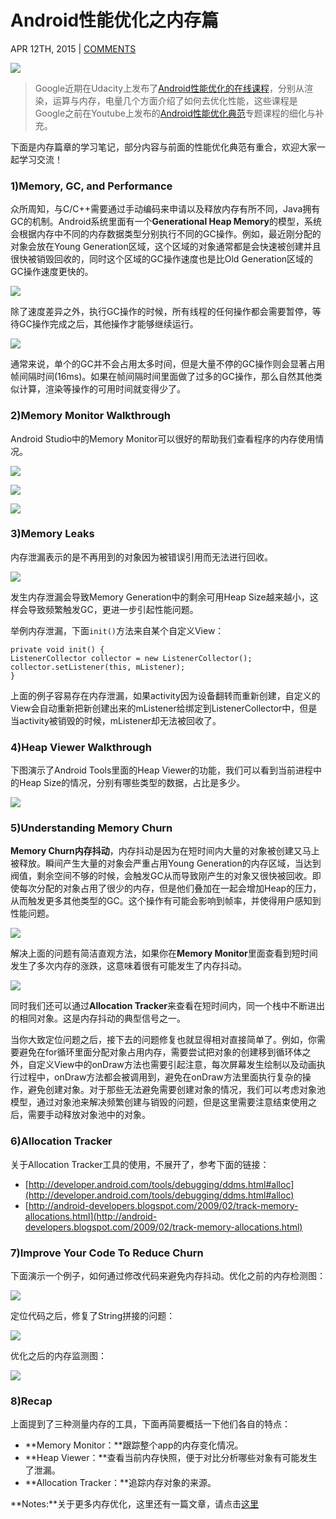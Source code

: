 

# Android性能优化之内存篇

APR 12TH, 2015 | [COMMENTS](http://hukai.me/android-performance-memory/#disqus_thread)





![](/img/android_performance_course_udacity.jpg)

> Google近期在Udacity上发布了[Android性能优化的在线课程](https://www.udacity.com/course/ud825)，分别从渲染，运算与内存，电量几个方面介绍了如何去优化性能，这些课程是Google之前在Youtube上发布的[Android性能优化典范](http://hukai.me/android-performance-patterns/)专题课程的细化与补充。

下面是内存篇章的学习笔记，部分内容与前面的性能优化典范有重合，欢迎大家一起学习交流！

### 1)Memory, GC, and Performance

众所周知，与C/C++需要通过手动编码来申请以及释放内存有所不同，Java拥有GC的机制。Android系统里面有一个**Generational Heap Memory**的模型，系统会根据内存中不同的内存数据类型分别执行不同的GC操作。例如，最近刚分配的对象会放在Young Generation区域，这个区域的对象通常都是会快速被创建并且很快被销毁回收的，同时这个区域的GC操作速度也是比Old Generation区域的GC操作速度更快的。

![](/img/memory_mode_generation-1.png)

除了速度差异之外，执行GC操作的时候，所有线程的任何操作都会需要暂停，等待GC操作完成之后，其他操作才能够继续运行。

![](/img/gc_event_thread_stop.png)

通常来说，单个的GC并不会占用太多时间，但是大量不停的GC操作则会显著占用帧间隔时间(16ms)。如果在帧间隔时间里面做了过多的GC操作，那么自然其他类似计算，渲染等操作的可用时间就变得少了。

### 2)Memory Monitor Walkthrough

Android Studio中的Memory Monitor可以很好的帮助我们查看程序的内存使用情况。

![](/img/memory_monitor_overview.png)

![](/img/memory_monitor_free_allocation-1.png)

![](/img/memory_monitor_gc_event-1.png)

### 3)Memory Leaks

内存泄漏表示的是不再用到的对象因为被错误引用而无法进行回收。

![](/img/android_perf_memory_leak.png)

发生内存泄漏会导致Memory Generation中的剩余可用Heap Size越来越小，这样会导致频繁触发GC，更进一步引起性能问题。

举例内存泄漏，下面`init()`方法来自某个自定义View：
 
```
private void init() {
ListenerCollector collector = new ListenerCollector();
collector.setListener(this, mListener);
}

```
上面的例子容易存在内存泄漏，如果activity因为设备翻转而重新创建，自定义的View会自动重新把新创建出来的mListener给绑定到ListenerCollector中，但是当activity被销毁的时候，mListener却无法被回收了。

### 4)Heap Viewer Walkthrough

下图演示了Android Tools里面的Heap Viewer的功能，我们可以看到当前进程中的Heap Size的情况，分别有哪些类型的数据，占比是多少。

![](/img/android_perf_memory_heap_viewer.png)

### 5)Understanding Memory Churn

**Memory Churn内存抖动**，内存抖动是因为在短时间内大量的对象被创建又马上被释放。瞬间产生大量的对象会严重占用Young Generation的内存区域，当达到阀值，剩余空间不够的时候，会触发GC从而导致刚产生的对象又很快被回收。即使每次分配的对象占用了很少的内存，但是他们叠加在一起会增加Heap的压力，从而触发更多其他类型的GC。这个操作有可能会影响到帧率，并使得用户感知到性能问题。

![](/img/gc_overtime.png)

解决上面的问题有简洁直观方法，如果你在**Memory Monitor**里面查看到短时间发生了多次内存的涨跌，这意味着很有可能发生了内存抖动。

![](/img/memory_monitor_gc.png)

同时我们还可以通过**Allocation Tracker**来查看在短时间内，同一个栈中不断进出的相同对象。这是内存抖动的典型信号之一。

当你大致定位问题之后，接下去的问题修复也就显得相对直接简单了。例如，你需要避免在for循环里面分配对象占用内存，需要尝试把对象的创建移到循环体之外，自定义View中的onDraw方法也需要引起注意，每次屏幕发生绘制以及动画执行过程中，onDraw方法都会被调用到，避免在onDraw方法里面执行复杂的操作，避免创建对象。对于那些无法避免需要创建对象的情况，我们可以考虑对象池模型，通过对象池来解决频繁创建与销毁的问题，但是这里需要注意结束使用之后，需要手动释放对象池中的对象。

### 6)Allocation Tracker

关于Allocation Tracker工具的使用，不展开了，参考下面的链接：

* [http://developer.android.com/tools/debugging/ddms.html#alloc](http://developer.android.com/tools/debugging/ddms.html#alloc)
* [http://android-developers.blogspot.com/2009/02/track-memory-allocations.html](http://android-developers.blogspot.com/2009/02/track-memory-allocations.html)

### 7)Improve Your Code To Reduce Churn

下面演示一个例子，如何通过修改代码来避免内存抖动。优化之前的内存检测图：

![](/img/android_perf_memory_churn_1.png)

定位代码之后，修复了String拼接的问题：

![](/img/android_perf_memory_churn_code.png)

优化之后的内存监测图：

![](/img/android_perf_memory_churn_2.png)

### 8)Recap

上面提到了三种测量内存的工具，下面再简要概括一下他们各自的特点：

* **Memory Monitor：**跟踪整个app的内存变化情况。
* **Heap Viewer：**查看当前内存快照，便于对比分析哪些对象有可能发生了泄漏。
* **Allocation Tracker：**追踪内存对象的来源。

**Notes:**关于更多内存优化，这里还有一篇文章，请点击[这里](http://hukai.me/android-training-managing_your_app_memory/)


